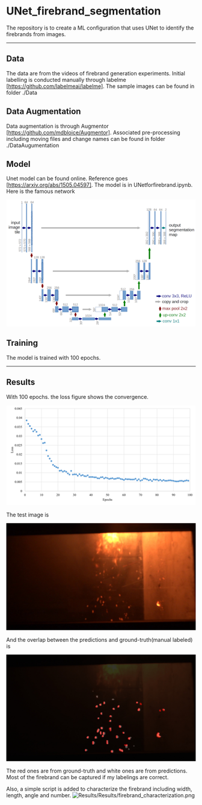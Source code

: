 # UNet_firebrand_segmentation

The repository is to create a ML configuration that uses UNet to identify the firebrands from images. 

---

## Data

The data are from the videos of firebrand generation experiments. Initial labelling is conducted manually through labelme [https://github.com/labelmeai/labelme]. 
The sample images can be found in folder ./Data

## Data Augmentation

Data augmentation is through Augmentor [https://github.com/mdbloice/Augmentor].
Associated pre-processing including moving files and change names can be found in folder ./DataAugumentation

## Model

Unet model can be found online. Reference goes [https://arxiv.org/abs/1505.04597]. The model is in UNetforfirebrand.ipynb. Here is the famous network

![u-net-architecture.png](u-net-architecture.png)

## Training

The model is trained with 100 epochs.

---

## Results

With 100 epochs. the loss figure shows the convergence. 

![Results/loss.png](Results/loss.png)

The test image is

![Results/test.jpg](Results/test.jpg)

And the overlap between the predictions and ground-truth(manual labeled) is

![Results/overlay_image.jpg](Results/overlay_image.jpg)

The red ones are from ground-truth and white ones are from predictions. Most of the firebrand can be captured if my labelings are correct.

Also, a simple script is added to characterize the firebrand including width, length, angle and number. 
![Results/Results/firebrand_characterization.png](Results/Results/firebrand_characterization.png)
